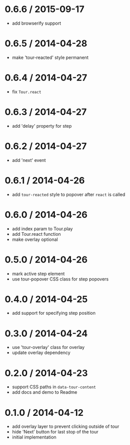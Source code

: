 
0.6.6 / 2015-09-17
==================

 * add browserify support

0.6.5 / 2014-04-28
==================

 * make 'tour-reacted' style permanent

0.6.4 / 2014-04-27
==================

 * fix `Tour.react`

0.6.3 / 2014-04-27
==================

 * add 'delay' property for step

0.6.2 / 2014-04-27
==================

 * add 'next' event

0.6.1 / 2014-04-26
==================

 * add `tour-reacted` style to popover after `react` is called

0.6.0 / 2014-04-26
==================

 * add index param to Tour.play
 * add Tour.react function
 * make overlay optional

0.5.0 / 2014-04-26
==================

 * mark active step element
 * use tour-popover CSS class for step popovers

0.4.0 / 2014-04-25
==================

 * add support for specifying step position

0.3.0 / 2014-04-24
==================

 * use 'tour-overlay' class for overlay
 * update overlay dependency

0.2.0 / 2014-04-23
==================

 * support CSS paths in `data-tour-content`
 * add docs and demo to Readme

0.1.0 / 2014-04-12
==================

 * add overlay layer to prevent clicking outside of tour
 * hide 'Next' button for last stop of the tour
 * initial implementation
